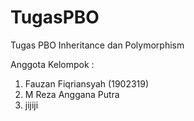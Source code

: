# TugasPBO
Tugas PBO Inheritance dan Polymorphism

Anggota Kelompok :
1. Fauzan Fiqriansyah (1902319)
2. M Reza Anggana Putra
3. jijiji
